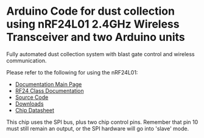 # Arduino Code for dust collection using nRF24L01 2.4GHz Wireless Transceiver and two Arduino units

Fully automated dust collection system with blast gate control and wireless communication.

Please refer to the following for using the nRF24L01:

* [Documentation Main Page](http://maniacbug.github.com/RF24)
* [RF24 Class Documentation](http://maniacbug.github.com/RF24/classRF24.html)
* [Source Code](https://github.com/maniacbug/RF24)
* [Downloads](https://github.com/maniacbug/RF24/archives/master)
* [Chip Datasheet](http://www.nordicsemi.com/files/Product/data_sheet/nRF24L01_Product_Specification_v2_0.pdf)

This chip uses the SPI bus, plus two chip control pins.  Remember that pin 10 must still remain an output, or
the SPI hardware will go into 'slave' mode.

